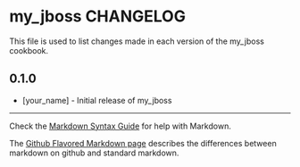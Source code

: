 # my_jboss CHANGELOG

This file is used to list changes made in each version of the my_jboss cookbook.

## 0.1.0
- [your_name] - Initial release of my_jboss

- - -
Check the [Markdown Syntax Guide](http://daringfireball.net/projects/markdown/syntax) for help with Markdown.

The [Github Flavored Markdown page](http://github.github.com/github-flavored-markdown/) describes the differences between markdown on github and standard markdown.
